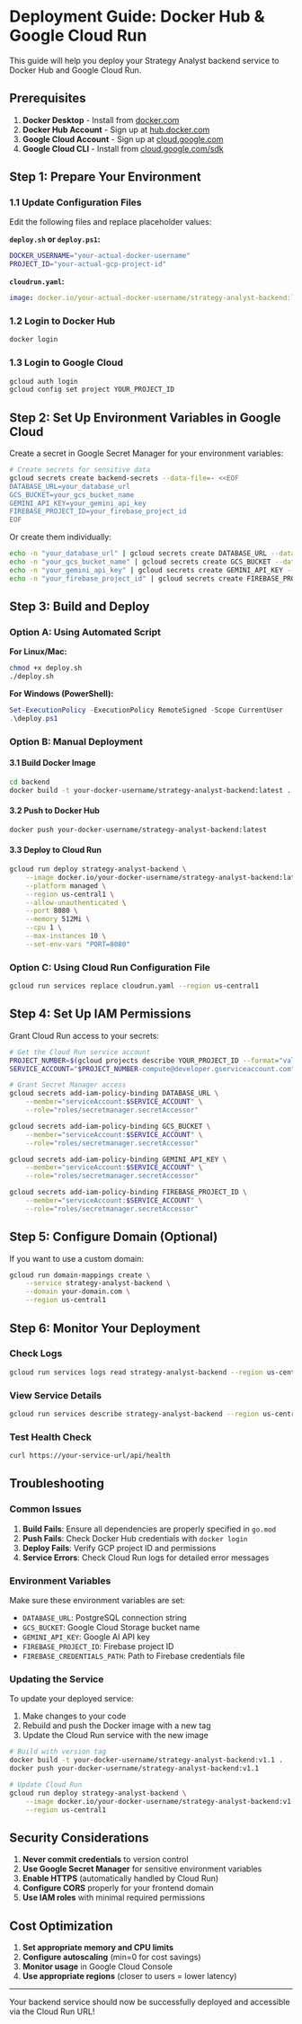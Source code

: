 # Deployment Guide: Docker Hub & Google Cloud Run

This guide will help you deploy your Strategy Analyst backend service to Docker Hub and Google Cloud Run.

## Prerequisites

1. **Docker Desktop** - Install from [docker.com](https://www.docker.com/products/docker-desktop)
2. **Docker Hub Account** - Sign up at [hub.docker.com](https://hub.docker.com)
3. **Google Cloud Account** - Sign up at [cloud.google.com](https://cloud.google.com)
4. **Google Cloud CLI** - Install from [cloud.google.com/sdk](https://cloud.google.com/sdk/docs/install)

## Step 1: Prepare Your Environment

### 1.1 Update Configuration Files

Edit the following files and replace placeholder values:

**`deploy.sh` or `deploy.ps1`:**
```bash
DOCKER_USERNAME="your-actual-docker-username"
PROJECT_ID="your-actual-gcp-project-id"
```

**`cloudrun.yaml`:**
```yaml
image: docker.io/your-actual-docker-username/strategy-analyst-backend:latest
```

### 1.2 Login to Docker Hub

```bash
docker login
```

### 1.3 Login to Google Cloud

```bash
gcloud auth login
gcloud config set project YOUR_PROJECT_ID
```

## Step 2: Set Up Environment Variables in Google Cloud

Create a secret in Google Secret Manager for your environment variables:

```bash
# Create secrets for sensitive data
gcloud secrets create backend-secrets --data-file=- <<EOF
DATABASE_URL=your_database_url
GCS_BUCKET=your_gcs_bucket_name
GEMINI_API_KEY=your_gemini_api_key
FIREBASE_PROJECT_ID=your_firebase_project_id
EOF
```

Or create them individually:

```bash
echo -n "your_database_url" | gcloud secrets create DATABASE_URL --data-file=-
echo -n "your_gcs_bucket_name" | gcloud secrets create GCS_BUCKET --data-file=-
echo -n "your_gemini_api_key" | gcloud secrets create GEMINI_API_KEY --data-file=-
echo -n "your_firebase_project_id" | gcloud secrets create FIREBASE_PROJECT_ID --data-file=-
```

## Step 3: Build and Deploy

### Option A: Using Automated Script

**For Linux/Mac:**
```bash
chmod +x deploy.sh
./deploy.sh
```

**For Windows (PowerShell):**
```powershell
Set-ExecutionPolicy -ExecutionPolicy RemoteSigned -Scope CurrentUser
.\deploy.ps1
```

### Option B: Manual Deployment

#### 3.1 Build Docker Image

```bash
cd backend
docker build -t your-docker-username/strategy-analyst-backend:latest .
```

#### 3.2 Push to Docker Hub

```bash
docker push your-docker-username/strategy-analyst-backend:latest
```

#### 3.3 Deploy to Cloud Run

```bash
gcloud run deploy strategy-analyst-backend \
    --image docker.io/your-docker-username/strategy-analyst-backend:latest \
    --platform managed \
    --region us-central1 \
    --allow-unauthenticated \
    --port 8080 \
    --memory 512Mi \
    --cpu 1 \
    --max-instances 10 \
    --set-env-vars "PORT=8080"
```

### Option C: Using Cloud Run Configuration File

```bash
gcloud run services replace cloudrun.yaml --region us-central1
```

## Step 4: Set Up IAM Permissions

Grant Cloud Run access to your secrets:

```bash
# Get the Cloud Run service account
PROJECT_NUMBER=$(gcloud projects describe YOUR_PROJECT_ID --format="value(projectNumber)")
SERVICE_ACCOUNT="$PROJECT_NUMBER-compute@developer.gserviceaccount.com"

# Grant Secret Manager access
gcloud secrets add-iam-policy-binding DATABASE_URL \
    --member="serviceAccount:$SERVICE_ACCOUNT" \
    --role="roles/secretmanager.secretAccessor"

gcloud secrets add-iam-policy-binding GCS_BUCKET \
    --member="serviceAccount:$SERVICE_ACCOUNT" \
    --role="roles/secretmanager.secretAccessor"

gcloud secrets add-iam-policy-binding GEMINI_API_KEY \
    --member="serviceAccount:$SERVICE_ACCOUNT" \
    --role="roles/secretmanager.secretAccessor"

gcloud secrets add-iam-policy-binding FIREBASE_PROJECT_ID \
    --member="serviceAccount:$SERVICE_ACCOUNT" \
    --role="roles/secretmanager.secretAccessor"
```

## Step 5: Configure Domain (Optional)

If you want to use a custom domain:

```bash
gcloud run domain-mappings create \
    --service strategy-analyst-backend \
    --domain your-domain.com \
    --region us-central1
```

## Step 6: Monitor Your Deployment

### Check Logs
```bash
gcloud run services logs read strategy-analyst-backend --region us-central1
```

### View Service Details
```bash
gcloud run services describe strategy-analyst-backend --region us-central1
```

### Test Health Check
```bash
curl https://your-service-url/api/health
```

## Troubleshooting

### Common Issues

1. **Build Fails**: Ensure all dependencies are properly specified in `go.mod`
2. **Push Fails**: Check Docker Hub credentials with `docker login`
3. **Deploy Fails**: Verify GCP project ID and permissions
4. **Service Errors**: Check Cloud Run logs for detailed error messages

### Environment Variables

Make sure these environment variables are set:
- `DATABASE_URL`: PostgreSQL connection string
- `GCS_BUCKET`: Google Cloud Storage bucket name
- `GEMINI_API_KEY`: Google AI API key
- `FIREBASE_PROJECT_ID`: Firebase project ID
- `FIREBASE_CREDENTIALS_PATH`: Path to Firebase credentials file

### Updating the Service

To update your deployed service:

1. Make changes to your code
2. Rebuild and push the Docker image with a new tag
3. Update the Cloud Run service with the new image

```bash
# Build with version tag
docker build -t your-docker-username/strategy-analyst-backend:v1.1 .
docker push your-docker-username/strategy-analyst-backend:v1.1

# Update Cloud Run
gcloud run deploy strategy-analyst-backend \
    --image docker.io/your-docker-username/strategy-analyst-backend:v1.1 \
    --region us-central1
```

## Security Considerations

1. **Never commit credentials** to version control
2. **Use Google Secret Manager** for sensitive environment variables
3. **Enable HTTPS** (automatically handled by Cloud Run)
4. **Configure CORS** properly for your frontend domain
5. **Use IAM roles** with minimal required permissions

## Cost Optimization

1. **Set appropriate memory and CPU limits**
2. **Configure autoscaling** (min=0 for cost savings)
3. **Monitor usage** in Google Cloud Console
4. **Use appropriate regions** (closer to users = lower latency)

---

Your backend service should now be successfully deployed and accessible via the Cloud Run URL! 